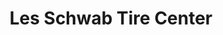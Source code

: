 ---
title: "Les Schwab Tire Center"
url: /mount-vernon/les-schwab-tire-center-west-division-street/
shop: Reifen
---